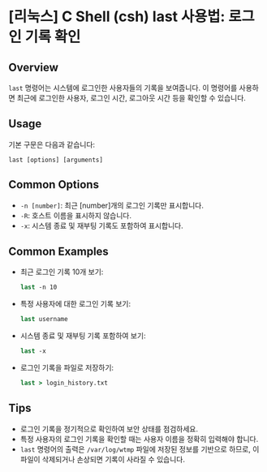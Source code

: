 # [리눅스] C Shell (csh) last 사용법: 로그인 기록 확인

## Overview
`last` 명령어는 시스템에 로그인한 사용자들의 기록을 보여줍니다. 이 명령어를 사용하면 최근에 로그인한 사용자, 로그인 시간, 로그아웃 시간 등을 확인할 수 있습니다.

## Usage
기본 구문은 다음과 같습니다:
```
last [options] [arguments]
```

## Common Options
- `-n [number]`: 최근 [number]개의 로그인 기록만 표시합니다.
- `-R`: 호스트 이름을 표시하지 않습니다.
- `-x`: 시스템 종료 및 재부팅 기록도 포함하여 표시합니다.

## Common Examples
- 최근 로그인 기록 10개 보기:
  ```csh
  last -n 10
  ```

- 특정 사용자에 대한 로그인 기록 보기:
  ```csh
  last username
  ```

- 시스템 종료 및 재부팅 기록 포함하여 보기:
  ```csh
  last -x
  ```

- 로그인 기록을 파일로 저장하기:
  ```csh
  last > login_history.txt
  ```

## Tips
- 로그인 기록을 정기적으로 확인하여 보안 상태를 점검하세요.
- 특정 사용자의 로그인 기록을 확인할 때는 사용자 이름을 정확히 입력해야 합니다.
- `last` 명령어의 출력은 `/var/log/wtmp` 파일에 저장된 정보를 기반으로 하므로, 이 파일이 삭제되거나 손상되면 기록이 사라질 수 있습니다.